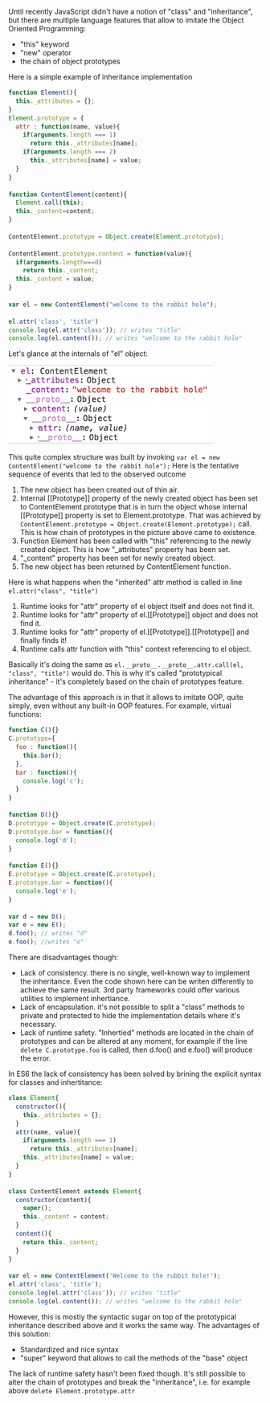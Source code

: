 Until recently JavaScript didn't have a notion of "class" and "inheritance", but there are multiple language features that allow to imitate the Object Oriented Programming:
* "this" keyword
* "new" operator
* the chain of object prototypes

Here is a simple example of inheritance implementation
```javascript
function Element(){
  this._attributes = {};
}
Element.prototype = {
  attr : function(name, value){
    if(arguments.length === 1)
      return this._attributes[name];
    if(arguments.length === 2)
      this._attributes[name] = value;
  }
}

function ContentElement(content){
  Element.call(this);
  this._content=content;
}

ContentElement.prototype = Object.create(Element.prototype);

ContentElement.prototype.content = function(value){
  if(arguments.length===0) 
    return this._content;
  this._content = value;
}

var el = new ContentElement("welcome to the rabbit hole");

el.attr('class', 'title')
console.log(el.attr('class')); // writes "title"
console.log(el.content()); // writes "welcome to the rabbit hole"
```
Let's glance at the internals of "el" object:

![inheritance](https://raw.githubusercontent.com/sAbakumoff/Pritle/master/images/inheritance.png "Chain of prototypes")

This quite complex structure was built by invoking ```var el = new ContentElement("welcome to the rabbit hole");``` Here is the tentative sequence of events that led to the observed outcome

1. The new object has been created out of thin air.
2. Internal [[Prototype]] property of the newly created object has been set to ContentElement.prototype that is in turn the object whose internal [[Prototype]] property is set to Element.prototype. That was achieved by ```ContentElement.prototype = Object.create(Element.prototype);``` call. This is how chain of prototypes in the picture above came to existence.
3. Function Element has been called with "this" referencing to the newly created object. This is how "_attributes" property has been set.
4. "_content" property has been set for newly created object.
5. The new object has been returned by ContentElement function. 

Here is what happens when the "inherited" attr method is called in line ```el.attr("class", "title")```

1. Runtime looks for "attr" property of el object itself and does not find it.
2. Runtime looks for "attr" property of el.[[Prototype]] object and does not find it.
3. Runtime looks for "attr" property of el.[[Prototype]].[[Prototype]] and finally finds it!
4. Runtime calls attr function with "this" context referencing to el object.

Basically it's doing the same as ```el.__proto__.__proto__.attr.call(el, "class", "title")``` would do. 
This is why it's called "prototypical inheritance" - it's completely based on the chain of prototypes feature. 

The advantage of this approach is in that it allows to imitate OOP, quite simply, even without any built-in OOP features. For example, virtual functions:
```javascript
function C(){}
C.prototype={
  foo : function(){
    this.bar();
  },
  bar : function(){
    console.log('c');
  }
}

function D(){}
D.prototype = Object.create(C.prototype);
D.prototype.bar = function(){
  console.log('d');
}

function E(){}
E.prototype = Object.create(C.prototype);
E.prototype.bar = function(){
  console.log('e');
}

var d = new D();
var e = new E();
d.foo(); // writes "d"
e.foo(); //writes "e"
```
There are disadvantages though:

* Lack of consistency. there is no single, well-known way to implement the inheritance. Even the code shown here can be writen differently to achieve the same result. 3rd party frameworks could offer various utilities to implement inhertiance.
* Lack of encapsulation. it's not possible to split a "class" methods to private and protected to hide the implementation details where it's necessary.
* Lack of runtime safety. "Inhertied" methods are located in the chain of prototypes and can be altered at any moment, for example if the line ```delete C.prototype.foo``` is called, then d.foo() and e.foo() will produce the error.

In ES6 the lack of consistency has been solved by brining the explicit syntax for classes and inhertitance:
```javascript
class Element{
  constructor(){
    this._attributes = {};
  }
  attr(name, value){
    if(arguments.length === 1)
      return this._attributes[name];
    this._attributes[name] = value;
  }
}

class ContentElement extends Element{
  constructor(content){
    super();
    this._content = content;
  }
  content(){
    return this._content;
  }
}

var el = new ContentElement('Welcome to the rubbit hole!');
el.attr('class', 'title'); 
console.log(el.attr('class')); // writes "title"
console.log(el.content()); // writes "welcome to the rabbit hole"
```
However, this is mostly the syntactic sugar on top of the prototypical inheritance described above and it works the same way. The advantages of this solution:

* Standardized and nice syntax
* "super" keyword that allows to call the methods of the "base" object

The lack of runtime safety hasn't been fixed though. It's still possible to alter the chain of prototypes and break the "inheritance", i.e. for example above ```delete Element.prototype.attr```

